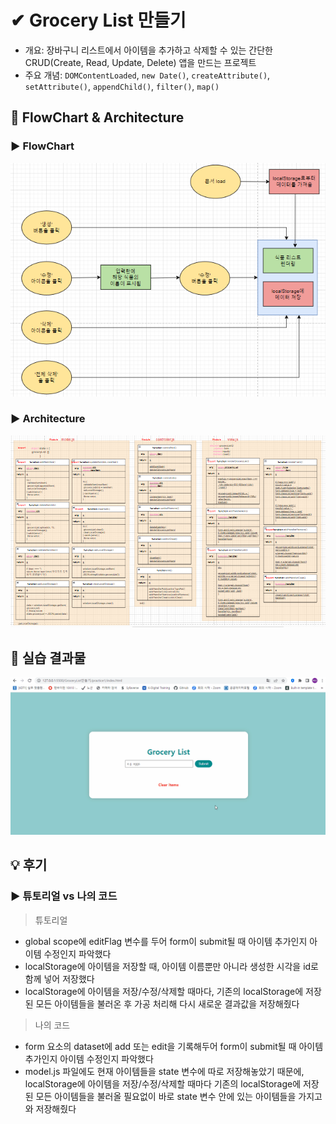 # ✔ Grocery List 만들기

-   개요: 장바구니 리스트에서 아이템을 추가하고 삭제할 수 있는 간단한 CRUD(Create, Read, Update, Delete) 앱을 만드는 프로젝트
-   주요 개념: `DOMContentLoaded`, `new Date()`, `createAttribute()`, `setAttribute()`, `appendChild()`, `filter()`, `map()`

## 🎨 FlowChart & Architecture

[](https://app.diagrams.net/#G1L6ZGkHRt4eFGlcKOnZNm8fCEUgzqX1qk)

### ▶ FlowChart

![](./image/flowchart.PNG)

### ▶ Architecture

![](./image/architecture.PNG)

## 🧩 실습 결과물

![](../gif/groceryList_practice1.gif)

## 💡 후기

### ▶ 튜토리얼 vs 나의 코드

> 튜토리얼

-   global scope에 editFlag 변수를 두어 form이 submit될 때 아이템 추가인지 아이템 수정인지 파악했다
-   localStorage에 아이템을 저장할 때, 아이템 이름뿐만 아니라 생성한 시각을 id로 함께 넣어 저장했다
-   localStorage에 아이템을 저장/수정/삭제할 때마다, 기존의 localStorage에 저장된 모든 아이템들을 불러온 후 가공 처리해 다시 새로운 결과값을 저장해줬다

> 나의 코드

-   form 요소의 dataset에 add 또는 edit을 기록해두어 form이 submit될 때 아이템 추가인지 아이템 수정인지 파악했다
-   model.js 파일에도 현재 아이템들을 state 변수에 따로 저장해놓았기 때문에, localStorage에 아이템을 저장/수정/삭제할 때마다 기존의 localStorage에 저장된 모든 아이템들을 불러올 필요없이 바로 state 변수 안에 있는 아이템들을 가지고와 저장해줬다
